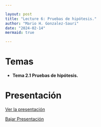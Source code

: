 ```yaml
---

layout: post
title: "Lecture 6: Pruebas de hipótesis."
author: "Mario H. Gonzalez-Sauri"
date: "2024-02-14"
mermaid: true

---
```


<!--  FORMAT: https://github.com/adam-p/markdown-here/wiki/Markdown-Cheatsheet -->

# Temas


- **Tema 2.1 Pruebas de hipótesis.**


# Presentación


[Ver la presentación](https://raw.githack.com/Wario84/MAT_2409_DATA_ANALYSIS_II/master/_posts/lectures/MAT2409_07.html)


<a href="https://github.com/Wario84/MAT_2409_DATA_ANALYSIS_II/blob/master/_posts/lectures/MAT2409_07.html" download>
  Bajar Presentación
</a>













